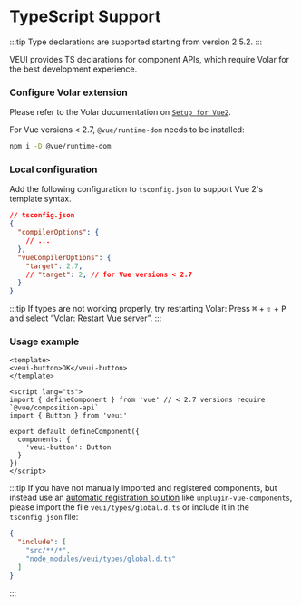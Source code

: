# TypeScript Support

:::tip
Type declarations are supported starting from version 2.5.2.
:::

VEUI provides TS declarations for component APIs, which require Volar for the best development experience.

### Configure Volar extension

Please refer to the Volar documentation on [`Setup for Vue2`](https://marketplace.visualstudio.com/items?itemName=johnsoncodehk.volar#:~:text=Usage-,Setup%20for%20Vue%202,-Define%20Global%20Components).

For Vue versions < 2.7, `@vue/runtime-dom` needs to be installed:

```sh
npm i -D @vue/runtime-dom
```

### Local configuration

Add the following configuration to `tsconfig.json` to support Vue 2's template syntax.

```json
// tsconfig.json
{
  "compilerOptions": {
    // ...
  },
  "vueCompilerOptions": {
    "target": 2.7,
    // "target": 2, // for Vue versions < 2.7
  }
}
```

:::tip
If types are not working properly, try restarting Volar: Press <kbd>⌘</kbd> + <kbd>⇧</kbd> + <kbd>P</kbd> and select “Volar: Restart Vue server”.
:::

### Usage example

```vue
<template>
<veui-button>OK</veui-button>
</template>

<script lang="ts">
import { defineComponent } from 'vue' // < 2.7 versions require `@vue/composition-api`
import { Button } from 'veui'

export default defineComponent({
  components: {
    'veui-button': Button
  }
})
</script>
```

:::tip
If you have not manually imported and registered components, but instead use an [automatic registration solution](poe://www.poe.com/_api/key_phrase?phrase=automatic%20registration%20solution&prompt=Tell%20me%20more%20about%20automatic%20registration%20solution.) like `unplugin-vue-components`, please import the file `veui/types/global.d.ts` or include it in the `tsconfig.json` file:

```json
{
  "include": [
    "src/**/*",
    "node_modules/veui/types/global.d.ts"
  ]
}
```
:::

